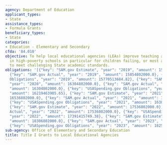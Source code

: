 ```yaml
---
agency: Department of Education
applicant_types:
- State
assistance_types:
- Formula Grants
beneficiary_types:
- State
categories:
- Education - Elementary and Secondary
cfda: '84.010'
objective: To help local educational agencies (LEAs) improve teaching and learning
  in high-poverty schools in particular for children failing, or most at-risk of failing,
  to meet challenging State academic standards.
obligations: '[{"key": "SAM.gov Estimate", "year": "2019", "amount": 15854802000.0},
  {"key": "SAM.gov Actual", "year": "2019", "amount": 15854802000.0}, {"key": "USASpending.gov
  Obligations", "year": "2019", "amount": 15770513684.82}, {"key": "SAM.gov Estimate",
  "year": "2020", "amount": 16304802000.0}, {"key": "SAM.gov Actual", "year": "2020",
  "amount": 16304802000.0}, {"key": "USASpending.gov Obligations", "year": "2020",
  "amount": 16219463905.65}, {"key": "SAM.gov Estimate", "year": "2021", "amount":
  16536802000.0}, {"key": "SAM.gov Actual", "year": "2021", "amount": 16536802000.0},
  {"key": "USASpending.gov Obligations", "year": "2021", "amount": 16385091068.99},
  {"key": "SAM.gov Estimate", "year": "2022", "amount": 17536802000.0}, {"key": "SAM.gov
  Actual", "year": "2022", "amount": 17536802000.0}, {"key": "USASpending.gov Obligations",
  "year": "2022", "amount": 17391415749.38}, {"key": "SAM.gov Estimate", "year": "2023",
  "amount": 18386802000.0}, {"key": "SAM.gov Actual", "year": "2023", "amount": 0.0},
  {"key": "USASpending.gov Obligations", "year": "2023", "amount": 18251604787.04}]'
sub-agency: Office of Elementary and Secondary Education
title: Title I Grants to Local Educational Agencies
---
```

